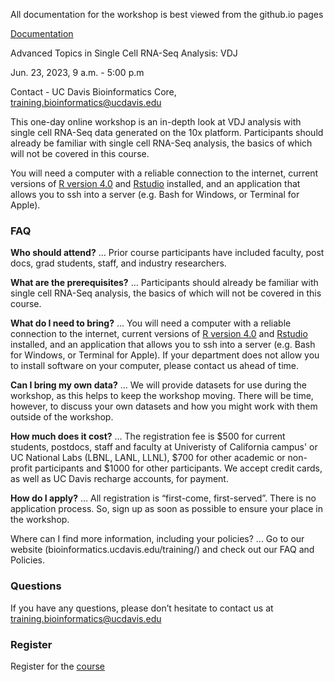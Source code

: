 All documentation for the workshop is best viewed from the github.io pages

[Documentation](https://ucdavis-bioinformatics-training.github.io/2023-June-Advanced-Topics-in-Single-Cell-RNA-Seq-VDJ/)

Advanced Topics in Single Cell RNA-Seq Analysis: VDJ

Jun. 23, 2023, 9 a.m. - 5:00 p.m

Contact - UC Davis Bioinformatics Core, [training.bioinformatics@ucdavis.edu](mailto:training.bioinformatics@ucdavis.edu)

This one-day online workshop is an in-depth look at VDJ analysis with single cell RNA-Seq data generated on the 10x platform. Participants should already be familiar with single cell RNA-Seq analysis, the basics of which will not be covered in this course.

You will need a computer with a reliable connection to the internet, current versions of [R version 4.0](https://cloud.r-project.org/) and [Rstudio](https://rstudio.com/products/rstudio/download/#download) installed, and an application that allows you to ssh into a server (e.g. Bash for Windows, or Terminal for Apple).

### FAQ

**Who should attend?** … Prior course participants have included faculty, post docs, grad students, staff, and industry researchers.

**What are the prerequisites?** … Participants should already be familiar with single cell RNA-Seq analysis, the basics of which will not be covered in this course.

**What do I need to bring?** … You will need a computer with a reliable connection to the internet, current versions of [R version 4.0](https://cloud.r-project.org/) and [Rstudio](https://rstudio.com/products/rstudio/download/#download) installed, and an application that allows you to ssh into a server (e.g. Bash for Windows, or Terminal for Apple). If your department does not allow you to install software on your computer, please contact us ahead of time.

**Can I bring my own data?** … We will provide datasets for use during the workshop, as this helps to keep the workshop moving. There will be time, however, to discuss your own datasets and how you might work with them outside of the workshop.

**How much does it cost?** … The registration fee is $500 for current students, postdocs, staff and faculty at Univeristy of California campus' or UC National Labs (LBNL, LANL, LLNL), $700 for other academic or non-profit participants and $1000 for other participants. We accept credit cards, as well as UC Davis recharge accounts, for payment.

**How do I apply?** … All registration is “first-come, first-served”. There is no application process.  So, sign up as soon as possible to ensure your place in the workshop.

Where can I find more information, including your policies?  ... Go to our website (bioinformatics.ucdavis.edu/training/) and check out our FAQ and Policies.

### Questions

If you have any questions, please don’t hesitate to contact us at [training.bioinformatics@ucdavis.edu](mailto:training.bioinformatics@ucdavis.edu)


### Register

Register for the [course](https://registration.genomecenter.ucdavis.edu/events/organizer/bioinformatics_core/)
